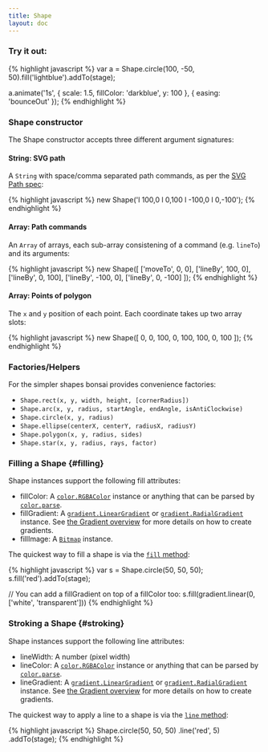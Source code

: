 ```yaml
---
title: Shape
layout: doc
---
```


### Try it out:

<!--runnable-->
{% highlight javascript %}
var a = Shape.circle(100, -50, 50).fill('lightblue').addTo(stage);

a.animate('1s', {
  scale: 1.5,
  fillColor: 'darkblue',
  y: 100
}, { easing: 'bounceOut' });
{% endhighlight %}

### Shape constructor

The Shape constructor accepts three different argument signatures:

#### String: SVG path

A `String` with space/comma separated path commands, as per the [SVG Path spec](http://www.w3.org/TR/SVG/paths.html):

{% highlight javascript %}
new Shape('l 100,0 l 0,100 l -100,0 l 0,-100');
{% endhighlight %}

#### Array: Path commands

An `Array` of arrays, each sub-array consistening of a command (e.g. `lineTo`) and its arguments:

{% highlight javascript %}
new Shape([
  ['moveTo', 0, 0],
  ['lineBy', 100, 0],
  ['lineBy', 0, 100],
  ['lineBy', -100, 0],
  ['lineBy', 0, -100]
]);
{% endhighlight %}

#### Array: Points of polygon

The `x` and `y` position of each point. Each coordinate takes up two array slots:

{% highlight javascript %}
new Shape([
  0, 0,
  100, 0,
  100, 100,
  0, 100
]);
{% endhighlight %}

### Factories/Helpers

For the simpler shapes bonsai provides convenience factories:

 * `Shape.rect(x, y, width, height, [cornerRadius])`
 * `Shape.arc(x, y, radius, startAngle, endAngle, isAntiClockwise)`
 * `Shape.circle(x, y, radius)`
 * `Shape.ellipse(centerX, centerY, radiusX, radiusY)`
 * `Shape.polygon(x, y, radius, sides)`
 * `Shape.star(x, y, radius, rays, factor)`

### Filling a Shape {#filling}

Shape instances support the following fill attributes:

 * fillColor: A [`color.RGBAColor`](/module-color.RGBAColor.html) instance or anything that can be parsed by [`color.parse`](/overview/Color.html#color_parse).
 * fillGradient: A [`gradient.LinearGradient`](/module-gradient.LinearGradient.html) or [`gradient.RadialGradient`](/module-gradient.RadialGradient.html) instance. See [the Gradient overview](/overview/Gradient.html) for more details on how to create gradients.
 * fillImage: A [`Bitmap`](/Bitmap.html) instance.

The quickest way to fill a shape is via the [`fill` method](/Shape.html#fill):

<!--runnable-->
{% highlight javascript %}
var s = Shape.circle(50, 50, 50);
s.fill('red').addTo(stage);

// You can add a fillGradient on top of a fillColor too:
s.fill(gradient.linear(0, ['white', 'transparent']))
{% endhighlight %}

### Stroking a Shape {#stroking}

Shape instances support the following line attributes:

 * lineWidth: A number (pixel width)
 * lineColor: A [`color.RGBAColor`](/module-color.RGBAColor.html) instance or anything that can be parsed by [`color.parse`](/overview/Color.html#color_parse).
 * lineGradient: A [`gradient.LinearGradient`](/module-gradient.LinearGradient.html) or [`gradient.RadialGradient`](/module-gradient.RadialGradient.html) instance. See [the Gradient overview](/overview/Gradient.html) for more details on how to create gradients.

The quickest way to apply a line to a shape is via the [`line` method](/Shape.html#line):

<!--runnable-->
{% highlight javascript %}
Shape.circle(50, 50, 50)
  .line('red', 5)
  .addTo(stage);
{% endhighlight %}




